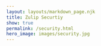 ```yaml
---
layout: layouts/markdown_page.njk
title: Zulip Securtiy
show: true
permalink: /security.html
hero_image: images/security.jpg
---
```

